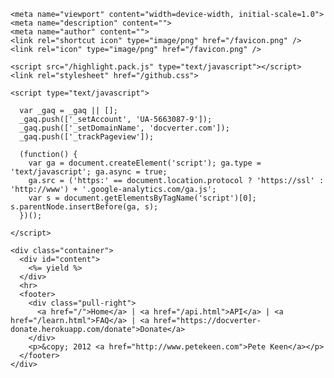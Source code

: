 <!doctype html>
<html lang=en>
  <head>
    <meta charset="utf-8">
    <title><%= @page.title == 'Home' ? "" : @page.title + " :: " %>Docverter</title>
    <link href="/bootstrap.min.css" rel="stylesheet">
    <link href="/main.css" rel="stylesheet">
    <!--[if lt IE 9]>
      <script src="http://html5shim.googlecode.com/svn/trunk/html5.js"></script>
    <![endif]-->
    <link rel="apple-touch-icon" href="bugsplat-2.png">

    <meta name="viewport" content="width=device-width, initial-scale=1.0">
    <meta name="description" content="">
    <meta name="author" content="">
    <link rel="shortcut icon" type="image/png" href="/favicon.png" />
    <link rel="icon" type="image/png" href="/favicon.png" />

    <script src="/highlight.pack.js" type="text/javascript"></script>
    <link rel="stylesheet" href="/github.css">

    <script type="text/javascript">
    
      var _gaq = _gaq || [];
      _gaq.push(['_setAccount', 'UA-5663087-9']);
      _gaq.push(['_setDomainName', 'docverter.com']);
      _gaq.push(['_trackPageview']);
    
      (function() {
        var ga = document.createElement('script'); ga.type = 'text/javascript'; ga.async = true;
        ga.src = ('https:' == document.location.protocol ? 'https://ssl' : 'http://www') + '.google-analytics.com/ga.js';
        var s = document.getElementsByTagName('script')[0]; s.parentNode.insertBefore(ga, s);
      })();
    
    </script>

  <script> 
    hljs.tabReplace = '    ';
    hljs.initHighlightingOnLoad();
  </script> 

  </head>
  <body>

    <div class="container">
      <div id="content">
        <%= yield %>
      </div>
      <hr>
      <footer>
        <div class="pull-right">
          <a href="/">Home</a> | <a href="/api.html">API</a> | <a href="/learn.html">FAQ</a> | <a href="https://docverter-donate.herokuapp.com/donate">Donate</a>
        </div>
        <p>&copy; 2012 <a href="http://www.petekeen.com">Pete Keen</a></p>
      </footer>
    </div>
  </body>
</html>
